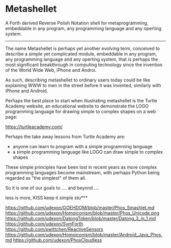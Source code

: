 # Metashellet
A Forth derived Reverse Polish Notation shell for metaprogramming, embeddable in any program, any programming language and any operting system.

<hr>

The name Metashellet is perhaps yet another evolving term, conceived to describe a simple yet complicated module, embeddable in any program, any programming language and any operting system, that is perhaps the most significant breakthrough in computing technology since the invention of the World Wide Web, iPhone and Androi.

As such, describing metashellet to ordinary users today could be like explaining WWW to men in the street before it was invented, similarly with iPhone and Android. 

Perhaps the best place to start when illustrating metashellet is the Turtle Academy website, an educational website to demonstrate the LOGO programming language for drawing simple to complex shapes on a web page:

https://turtleacademy.com/

Perhaps the take away lessons from Turtle Academy are:

- anyone can learn to program with a simple programming language
- a simple programming language like LOGO can draw simple to complex shapes

These simple principles have been lost in recent years as more complex programming languages become mainstream, with perhaps Python being regarded as "the simplest" of them all.

So it is one of our goals to .... and beyond ....

less is more, KISS keep it simple stu***


https://github.com/udexon/GOEHDOM/blob/master/Phos_Smashlet.md
https://github.com/udexon/Homoiconism/blob/master/Phos_Unicode.png
https://github.com/udexon/DatongToken/blob/master/Datong_3_in_1.md
https://github.com/udexon/SymForth
https://github.com/pwittchen/ReactiveSensors
https://github.com/udexon/Homoiconism/blob/master/Android_Java_Phos.md
https://github.com/udexon/PhosCloudless 
